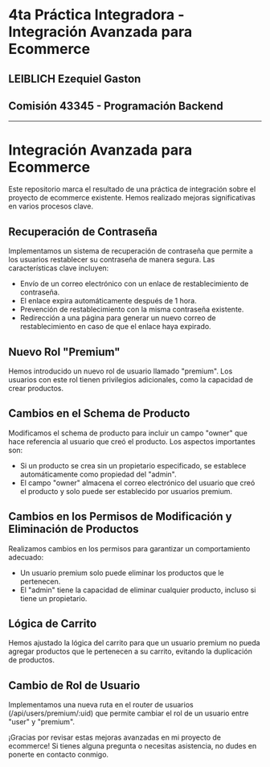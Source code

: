 # 4ta Práctica Integradora - Integración Avanzada para Ecommerce

## LEIBLICH Ezequiel Gaston

## Comisión 43345 - Programación Backend

------------------------------------------------------

# Integración Avanzada para Ecommerce

Este repositorio marca el resultado de una práctica de integración sobre el proyecto de ecommerce existente. Hemos realizado mejoras significativas en varios procesos clave.

## Recuperación de Contraseña

Implementamos un sistema de recuperación de contraseña que permite a los usuarios restablecer su contraseña de manera segura. Las características clave incluyen:

* Envío de un correo electrónico con un enlace de restablecimiento de contraseña.
* El enlace expira automáticamente después de 1 hora.
* Prevención de restablecimiento con la misma contraseña existente.
* Redirección a una página para generar un nuevo correo de restablecimiento en caso de que el enlace haya expirado.

## Nuevo Rol "Premium"

Hemos introducido un nuevo rol de usuario llamado "premium". Los usuarios con este rol tienen privilegios adicionales, como la capacidad de crear productos.

## Cambios en el Schema de Producto

Modificamos el schema de producto para incluir un campo "owner" que hace referencia al usuario que creó el producto. Los aspectos importantes son:

* Si un producto se crea sin un propietario especificado, se establece automáticamente como propiedad del "admin".
* El campo "owner" almacena el correo electrónico del usuario que creó el producto y solo puede ser establecido por usuarios premium.

## Cambios en los Permisos de Modificación y Eliminación de Productos

Realizamos cambios en los permisos para garantizar un comportamiento adecuado:

* Un usuario premium solo puede eliminar los productos que le pertenecen.
* El "admin" tiene la capacidad de eliminar cualquier producto, incluso si tiene un propietario.

## Lógica de Carrito

Hemos ajustado la lógica del carrito para que un usuario premium no pueda agregar productos que le pertenecen a su carrito, evitando la duplicación de productos.

## Cambio de Rol de Usuario

Implementamos una nueva ruta en el router de usuarios (/api/users/premium/:uid) que permite cambiar el rol de un usuario entre "user" y "premium".

¡Gracias por revisar estas mejoras avanzadas en mi proyecto de ecommerce! Si tienes alguna pregunta o necesitas asistencia, no dudes en ponerte en contacto conmigo.